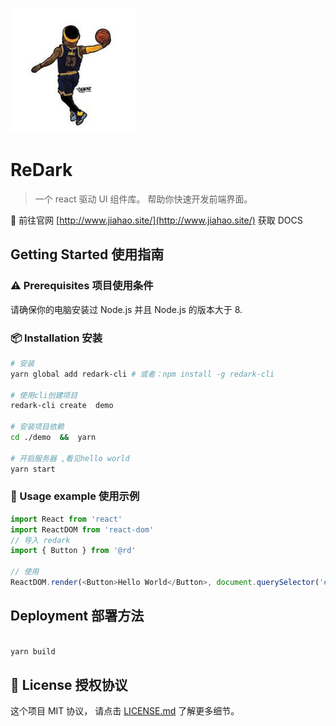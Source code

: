 <p align="left">
  <a href="http://jiahao.site/">
    <img width="200" src="./src/redark/basic/img/logo.png">
  </a>
</p>

# ReDark

> 一个 react 驱动 UI 组件库。 帮助你快速开发前端界面。

🔗  前往官网 [http://www.jiahao.site/](http://www.jiahao.site/) 获取 DOCS

## Getting Started 使用指南

###  ⚠️ Prerequisites 项目使用条件

请确保你的电脑安装过 Node.js 并且 Node.js 的版本大于 8.

### 📦 Installation 安装

```bash
# 安装
yarn global add redark-cli # 或者：npm install -g redark-cli

# 使用cli创建项目
redark-cli create  demo

# 安装项目依赖
cd ./demo  &&  yarn

# 开启服务器 ,看见hello world
yarn start
```

### 🔨 Usage example 使用示例

```javascript
import React from 'react'
import ReactDOM from 'react-dom'
// 导入 redark
import { Button } from '@rd'

// 使用
ReactDOM.render(<Button>Hello World</Button>, document.querySelector('#root'))
```

## Deployment 部署方法

```bash

yarn build

```

## 👀 License 授权协议

这个项目 MIT 协议， 请点击 [LICENSE.md](LICENSE.md) 了解更多细节。
